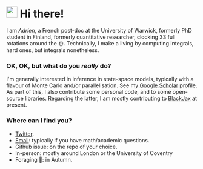 # <img src="https://github.com/TheDudeThatCode/TheDudeThatCode/blob/master/Assets/Hi.gif" width="29px"> Hi there!

I am _Adrien_, a French post-doc at the University of Warwick, formerly PhD student in Finland, formerly quantitative researcher, clocking 33 full rotations around the :sun_with_face:. Technically, I make a living by computing integrals, hard ones, but integrals nonetheless. 


### OK, OK, but what do you _really_ do?
I'm generally interested in inference in state-space models, typically with a flavour of Monte Carlo and/or parallelisation. See my [Google Scholar](https://scholar.google.com/citations?user=sJJ7FKgAAAAJ&hl=en) profile. 
As part of this, I also contribute some personal code, and to some open-source libraries. Regarding the latter, I am mostly contributing to [BlackJax](https://github.com/blackjax-devs/blackjax) at present.


### Where can I find you?
- [Twitter](https://twitter.com/AdrienCorenflos).
- [Email](mailto:adrien.corenflos@warwick.ac.uk): typically if you have math/academic questions.
- Github issue: on the repo of your choice.
- In-person: mostly around London or the University of Coventry
- Foraging :mushroom:: in Autumn.
